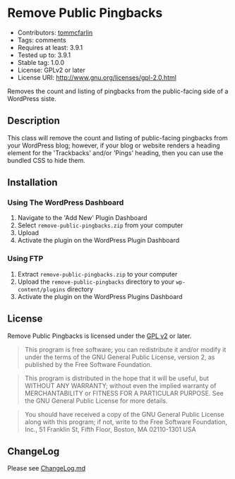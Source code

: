 # Remove Public Pingbacks

* Contributors: [tommcfarlin](http://tommcfarlin.com/)
* Tags: comments
* Requires at least: 3.9.1
* Tested up to: 3.9.1
* Stable tag: 1.0.0
* License: GPLv2 or later
* License URI: http://www.gnu.org/licenses/gpl-2.0.html

Removes the count and listing of pingbacks from the public-facing side of a WordPress siste.

## Description

This class will remove the count and listing of public-facing pingbacks from your WordPress blog;
however, if your blog or website renders a heading element for the 'Trackbacks' and/or 'Pings' heading,
then you can use the bundled CSS to hide them.

## Installation

### Using The WordPress Dashboard

1. Navigate to the 'Add New' Plugin Dashboard
2. Select `remove-public-pingbacks.zip` from your computer
3. Upload
4. Activate the plugin on the WordPress Plugin Dashboard

### Using FTP

1. Extract `remove-public-pingbacks.zip` to your computer
2. Upload the `remove-public-pingbacks` directory to your `wp-content/plugins` directory
3. Activate the plugin on the WordPress Plugins Dashboard

## License

Remove Public Pingbacks is licensed under the [GPL v2](LICENSE) or later.

> This program is free software; you can redistribute it and/or modify
it under the terms of the GNU General Public License, version 2, as
published by the Free Software Foundation.

> This program is distributed in the hope that it will be useful,
but WITHOUT ANY WARRANTY; without even the implied warranty of
MERCHANTABILITY or FITNESS FOR A PARTICULAR PURPOSE.  See the
GNU General Public License for more details.

> You should have received a copy of the GNU General Public License
along with this program; if not, write to the Free Software
Foundation, Inc., 51 Franklin St, Fifth Floor, Boston, MA  02110-1301  USA

## ChangeLog

Please see [ChangeLog.md](ChangeLog.md)